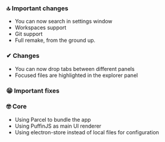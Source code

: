 ### 🔝 Important changes
* You can now search in settings window
* Workspaces support
* Git support 
* Full remake, from the ground up.

### ✔ Changes
* You can now drop tabs between different panels
* Focused files are highlighted in the explorer panel

### 😁 Important fixes

### 🤓 Core
* Using Parcel to bundle the app
* Using PuffinJS as main UI renderer
* Using electron-store instead of local files for configuration
